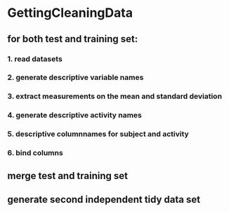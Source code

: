 # GettingCleaningData

## for both test and training set:
### 1. read datasets
### 2. generate descriptive variable names
### 3. extract measurements on the mean and standard deviation
### 4. generate descriptive activity names
### 5. descriptive columnnames for subject and activity
### 6. bind columns

## merge test and training set

## generate second independent tidy data set
